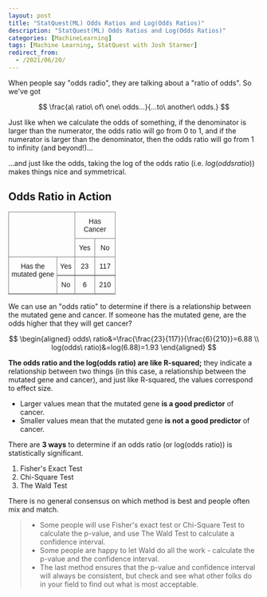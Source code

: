 ```yaml
---
layout: post
title: "StatQuest(ML) Odds Ratios and Log(Odds Ratios)"
description: "StatQuest(ML) Odds Ratios and Log(Odds Ratios)"
categories: [MachineLearning]
tags: [Machine Learning, StatQuest with Josh Starmer]
redirect_from:  
  - /2021/06/20/
---
```


<head>
    <script src="https://cdn.mathjax.org/mathjax/latest/MathJax.js?config=TeX-AMS-MML_HTMLorMML" type="text/javascript"></script>
    <script type="text/x-mathjax-config">
        MathJax.Hub.Config({
            tex2jax: {
            skipTags: ['script', 'noscript', 'style', 'textarea', 'pre'],
            inlineMath: [['$','$']]
            }
        });
    </script>
</head>

When people say "odds radio", they are talking about a "ratio of odds". So we've got

$$
\frac{a\ ratio\ of\ one\ odds...}{...to\ another\ odds.}
$$

Just like when we calculate the odds of something, if the denominator is larger than the numerator, the odds ratio will go from 0 to 1, and if the numerator is larger than the denominator, then the odds ratio will go from 1 to infinity (and beyond!)...

...and just like the odds, taking the log of the odds ratio (i.e. $log(odds ratio)$) makes things nice and symmetrical.

## Odds Ratio in Action

<style type="text/css">
.tg  {border-collapse:collapse;border-spacing:0;}
.tg td{border-color:black;border-style:solid;border-width:1px;font-family:Arial, sans-serif;font-size:14px;
  overflow:hidden;padding:10px 5px;word-break:normal;}
.tg th{border-color:black;border-style:solid;border-width:1px;font-family:Arial, sans-serif;font-size:14px;
  font-weight:normal;overflow:hidden;padding:10px 5px;word-break:normal;}
.tg .tg-c3ow{border-color:inherit;text-align:center;vertical-align:top}
</style>
<table class="tg" style="undefined;table-layout: fixed; width: 215px">
<colgroup>
<col style="width: 200px">
<col style="width: 40px">
<col style="width: 60px">
<col style="width: 60px">
</colgroup>
<thead>
  <tr>
    <th class="tg-c3ow" colspan="2" rowspan="2"></th>
    <th class="tg-c3ow" colspan="2">Has Cancer</th>
  </tr>
  <tr>
    <td class="tg-c3ow">Yes</td>
    <td class="tg-c3ow">No</td>
  </tr>
</thead>
<tbody>
  <tr>
    <td class="tg-c3ow" rowspan="2">Has the mutated gene</td>
    <td class="tg-c3ow">Yes</td>
    <td class="tg-c3ow">23</td>
    <td class="tg-c3ow">117</td>
  </tr>
  <tr>
    <td class="tg-c3ow">No</td>
    <td class="tg-c3ow">6</td>
    <td class="tg-c3ow">210</td>
  </tr>
</tbody>
</table>

We can use an "odds ratio" to determine if there is a relationship between the mutated gene and cancer. If someone has the mutated gene, are the odds higher that they will get cancer?

$$
\begin{aligned}
odds\ ratio&=\frac{\frac{23}{117}}{\frac{6}{210}}=6.88 \\
log(odds\ ratio)&=log(6.88)=1.93
\end{aligned}
$$

**The odds ratio and the log(odds ratio) are like R-squared;** they indicate a relationship between two things (in this case, a relationship between the mutated gene and cancer), and just like R-squared, the values correspond to effect size.

- Larger values mean that the mutated gene **is a good predictor** of cancer.
- Smaller values mean that the mutated gene **is not a good predictor** of cancer.

There are **3 ways** to determine if an odds ratio (or log(odds ratio)) is statistically significant.

1. Fisher's Exact Test
2. Chi-Square Test
3. The Wald Test

There is no general consensus on which method is best and people often mix and match.

> - Some people will use Fisher's exact test or Chi-Square Test to calculate the p-value, and use The Wald Test to calculate a confidence interval.
> - Some people are happy to let Wald do all the work - calculate the p-value and the confidence interval.
> - The last method ensures that the p-value and confidence interval will always be consistent, but check and see what other folks do in your field to find out what is most acceptable.

